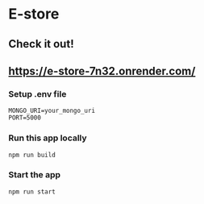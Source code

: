 # E-store

## Check it out!
## https://e-store-7n32.onrender.com/


### Setup .env file

```shell
MONGO_URI=your_mongo_uri
PORT=5000
```

### Run this app locally

```shell
npm run build
```

### Start the app

```shell
npm run start
```

